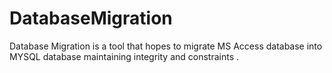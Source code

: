 # DatabaseMigration
Database Migration is a tool that hopes to migrate MS Access database into MYSQL database maintaining integrity and constraints .
